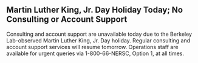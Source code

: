 ## Martin Luther King, Jr. Day Holiday Today; No Consulting or Account Support

Consulting and account support are unavailable today due
to the Berkeley Lab-observed Martin Luther King, Jr. Day holiday. Regular 
consulting and account support services will resume tomorrow. Operations 
staff are available for urgent queries via 1-800-66-NERSC, Option 1, at all 
times.
